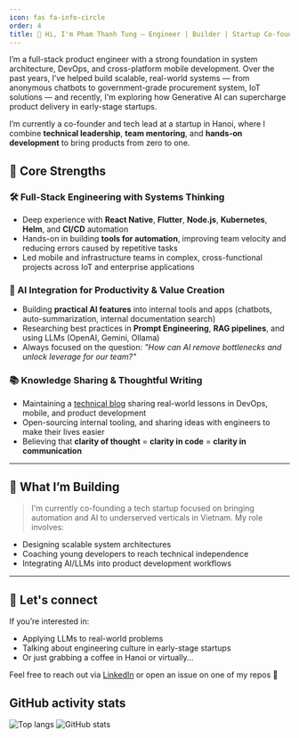 ```yaml
---
icon: fas fa-info-circle
order: 4
title: 👋 Hi, I'm Pham Thanh Tung — Engineer | Builder | Startup Co-founder
---
```


I’m a full-stack product engineer with a strong foundation in system architecture, DevOps, and cross-platform mobile development. Over the past years, I’ve helped build scalable, real-world systems — from anonymous chatbots to government-grade procurement system, IoT solutions — and recently, I'm exploring how Generative AI can supercharge product delivery in early-stage startups.

I’m currently a co-founder and tech lead at a startup in Hanoi, where I combine **technical leadership**, **team mentoring**, and **hands-on development** to bring products from zero to one.

## 🔧 Core Strengths

### 🛠 Full-Stack Engineering with Systems Thinking

* Deep experience with **React Native**, **Flutter**, **Node.js**, **Kubernetes**, **Helm**, and **CI/CD** automation
* Hands-on in building **tools for automation**, improving team velocity and reducing errors caused by repetitive tasks
* Led mobile and infrastructure teams in complex, cross-functional projects across IoT and enterprise applications

### 🧪 AI Integration for Productivity & Value Creation

* Building **practical AI features** into internal tools and apps (chatbots, auto-summarization, internal documentation search)
* Researching best practices in **Prompt Engineering**, **RAG pipelines**, and using LLMs (OpenAI, Gemini, Ollama)
* Always focused on the question: *"How can AI remove bottlenecks and unlock leverage for our team?"*

### 📚 Knowledge Sharing & Thoughtful Writing

* Maintaining a [technical blog](https://thanhtunguet.info) sharing real-world lessons in DevOps, mobile, and product development
* Open-sourcing internal tooling, and sharing ideas with engineers to make their lives easier
* Believing that **clarity of thought** = **clarity in code** = **clarity in communication**

---

## 🚀 What I’m Building

> I'm currently co-founding a tech startup focused on bringing automation and AI to underserved verticals in Vietnam. My role involves:

* Designing scalable system architectures
* Coaching young developers to reach technical independence
* Integrating AI/LLMs into product development workflows

---

## 💬 Let's connect

If you’re interested in:

* Applying LLMs to real-world problems
* Talking about engineering culture in early-stage startups
* Or just grabbing a coffee in Hanoi or virtually...

Feel free to reach out via [LinkedIn](https://linkedin.com/in/thanhtunguet) or open an issue on one of my repos 🙂

## GitHub activity stats

<!-- ![visitors](https://visitor-badge.glitch.me/badge?page_id=thanhtunguet.thanhtunguet) -->

<div class="flex flex-row flex-wrap justify-start items-start gap-4">
  <img src="https://github-readme-stats.vercel.app/api/top-langs/?username=thanhtunguet" alt="Top langs" class="w-auto h-auto max-w-full" />
  <img src="https://github-readme-stats.vercel.app/api?username=thanhtunguet&show_icons=true&hide_border=true" alt="GitHub stats" class="w-auto h-auto max-w-full" />
</div>

